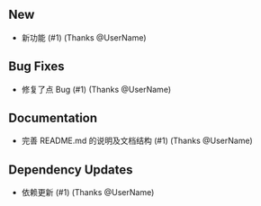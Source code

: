 ## New
- 新功能 (#1) (Thanks @UserName)

## Bug Fixes
- 修复了点 Bug (#1) (Thanks @UserName)

## Documentation
- 完善 README.md 的说明及文档结构 (#1) (Thanks @UserName)

## Dependency Updates
- 依赖更新 (#1) (Thanks @UserName)
